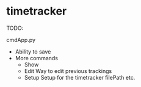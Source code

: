 # timetracker


TODO:

cmdApp.py

- Ability to save
- More commands
  - Show
  - Edit
    Way to edit previous trackings
  - Setup
    Setup for the timetracker
      filePath etc.

